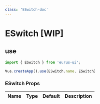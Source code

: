 ```yaml
---
class: 'ESwitch-doc'
---
```

# ESwitch [WIP]

## use

```javascript
import { ESwitch } from 'eurus-ui';

Vue.createApp().use(ESwitch.name, ESwitch)
```
<!--
::::card switch basic

:::code buttonType
<<< ../src/packages/button/demo/Type.vue
:::
::::
 -->

### ESwitch Props

| Name | Type | Default | Description |
| --- | --- | --- | --- |


